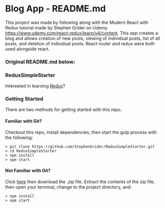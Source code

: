 # Blog App - README.md
This project was made by following along with the Modern React with Redux tutorial made by Stephen Grider on Udemy https://www.udemy.com/react-redux/learn/v4/content.  This app creates a blog and allows creation of new posts, viewing of individual posts, list of all posts, and deletion of individual posts.  React router and redux were both used alongside react.  

### Original README.md below:

### ReduxSimpleStarter

Interested in learning [Redux](https://www.udemy.com/react-redux/)?

### Getting Started

There are two methods for getting started with this repo.

#### Familiar with Git?
Checkout this repo, install dependencies, then start the gulp process with the following:

```
> git clone https://github.com/StephenGrider/ReduxSimpleStarter.git
> cd ReduxSimpleStarter
> npm install
> npm start
```

#### Not Familiar with Git?
Click [here](https://github.com/StephenGrider/ReactStarter/releases) then download the .zip file.  Extract the contents of the zip file, then open your terminal, change to the project directory, and:

```
> npm install
> npm start
```
